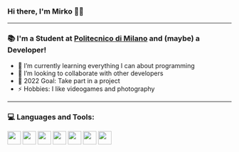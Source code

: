 ### Hi there, I'm Mirko 👋🏼

---

### 📚 I'm a Student at <a href="https://www.polimi.it">Politecnico di Milano</a> and (maybe) a Developer!

- 🌱 I’m currently learning everything I can about programming
- 👯 I’m looking to collaborate with other developers
- 🥅 2022 Goal: Take part in a project
- ⚡ Hobbies: I like videogames and photography

---

### 💻 Languages and Tools:

<a href="#"><img  height="30"  src="https://img.shields.io/badge/Python-14354C?style=for-the-badge&logo=python&logoColor=white"></a>
<a href="#"><img  height="30"  src="https://img.shields.io/badge/C-00599C?style=for-the-badge&logo=c&logoColor=white"></a> 
<a href="#"><img  height="30"  src="https://img.shields.io/badge/Java-ED8B00?style=for-the-badge&logo=java&logoColor=white"></a>
<a href="#"><img  height="30"  src="https://img.shields.io/badge/Arduino-00979D?style=for-the-badge&logo=Arduino&logoColor=white"></a>
<a href="#"><img  height="30"  src="https://img.shields.io/badge/Git-F05032?style=for-the-badge&logo=git&logoColor=white"></a> 
<a href="#"><img  height="30"  src="https://img.shields.io/badge/GitHub-100000?style=for-the-badge&logo=github&logoColor=white"></a>
<a href="#"><img  height="30"  src="https://img.shields.io/badge/Visual_Studio_Code-0078D4?style=for-the-badge&logo=visual%20studio%20code&logoColor=white"></a>
